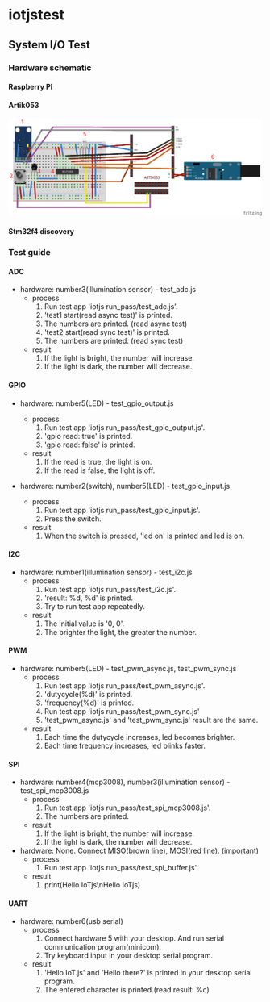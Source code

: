 # iotjstest

## System I/O Test

### Hardware schematic
#### Raspberry PI
#### Artik053
  ![artik053](https://github.com/hs0225/iotjstest/blob/master/artik053-systemio.png)
#### Stm32f4 discovery

### Test guide
#### ADC
 - hardware: number3(illumination sensor) - test_adc.js
   - process
      1. Run test app 'iotjs run_pass/test_adc.js'.
      2. 'test1 start(read async test)' is printed.
      3. The numbers are printed. (read async test)
      4. 'test2 start(read sync test)' is printed.
      5. The numbers are printed. (read sync test)
   - result
      1. If the light is bright, the number will increase.
      2. If the light is dark, the number will decrease.
    
#### GPIO
 - hardware: number5(LED) - test_gpio_output.js
   - process
      1. Run test app 'iotjs run_pass/test_gpio_output.js'.
      2. 'gpio read: true' is printed.
      3. 'gpio read: false' is printed.
   - result
      1. If the read is true, the light is on.
      2. If the read is false, the light is off.
  
 - hardware: number2(switch), number5(LED) - test_gpio_input.js
   - process
      1. Run test app 'iotjs run_pass/test_gpio_input.js'.
      2. Press the switch.
   - result
      1. When the switch is pressed, 'led on' is printed and led is on.
  
#### I2C
 - hardware: number1(illumination sensor) - test_i2c.js
   - process
      1. Run test app 'iotjs run_pass/test_i2c.js'.
      2. 'result: %d, %d' is printed.
      3. Try to run test app repeatedly.
   - result
      1. The initial value is '0, 0'.
      2. The brighter the light, the greater the number.
  
#### PWM
 - hardware: number5(LED) - test_pwm_async.js, test_pwm_sync.js
   - process
      1. Run test app 'iotjs run_pass/test_pwm_async.js'.
      2. 'dutycycle(%d)' is printed.
      3. 'frequency(%d)' is printed.
      4. Run test app 'iotjs run_pass/test_pwm_sync.js'
      5. 'test_pwm_async.js' and 'test_pwm_sync.js' result are the same.
   - result
      1. Each time the dutycycle increases, led becomes brighter.
      2. Each time frequency increases, led blinks faster.

#### SPI
 - hardware: number4(mcp3008), number3(illumination sensor) - test_spi_mcp3008.js
    - process
      1. Run test app 'iotjs run_pass/test_spi_mcp3008.js'.
      2. The numbers are printed.
    - result
      1. If the light is bright, the number will increase.
      2. If the light is dark, the number will decrease.
 - hardware: None. Connect MISO(brown line), MOSI(red line). (important)
    - process
        1. Run test app 'iotjs run_pass/test_spi_buffer.js'.
    - result
        1. print(Hello IoTjs\nHello IoTjs)
 
#### UART
 - hardware: number6(usb serial)
   - process
      1. Connect hardware 5 with your desktop. And run serial communication program(minicom).
      2. Try keyboard input in your desktop serial program.
   - result
      1. 'Hello IoT.js' and 'Hello there?' is printed in your desktop serial program.
      2. The entered character is printed.(read result: %c)











